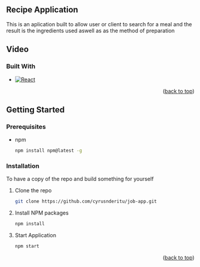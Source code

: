 ## Recipe Application
This is an aplication built to allow user or client to search for a meal and the result is the ingredients used aswell as as the method of preparation

## Video 


### Built With
* [![React][React.js]][React-url]

<p align="right">(<a href="#readme-top">back to top</a>)</p>

<!-- GETTING STARTED -->
## Getting Started

### Prerequisites

* npm
  ```sh
  npm install npm@latest -g
  ```

### Installation
To have a copy of the repo and build something for yourself

1. Clone the repo
   ```sh
   git clone https://github.com/cyrusnderitu/job-app.git
   ```
2. Install NPM packages
   ```sh
   npm install
   ```
3. Start Application
   ```sh
   npm start
   ```

<p align="right">(<a href="#readme-top">back to top</a>)</p>


[React.js]: https://img.shields.io/badge/React-20232A?style=for-the-badge&logo=react&logoColor=61DAFB
[React-url]: https://reactjs.org/
